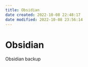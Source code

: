 ```yaml
---
title: Obsidian
date created: 2022-10-08 22:48:17
date modified: 2022-10-08 23:56:14
---
```

# Obsidian
Obsidian backup
